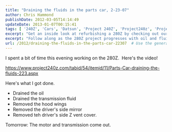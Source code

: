 ```yaml
---
title: "Draining the fluids in the parts car, 2-23-07"
author: Chris Hammond
publishDate: 2012-03-05T14:14:49
updateDate: 2013-01-07T00:15:41
tags: [ '240Z', 'Cars', 'Datsun', 'Project 240Z', 'Project240z', 'Project240Zcom' ]
excerpt: "Get an inside look at refurbishing a 280Z by checking out our latest video where we drained fluids, removed parts, and prepped for engine removal."
excerpt: "Follow along as the 280Z project progresses with oil and fluid draining, hood wings and mirror removals - gearing up for motor and transmission extraction! #CarProject #DIY"
url: /2012/draining-the-fluids-in-the-parts-car-22307  # Use the generated URL with year
---
```

<p>I spent a bit of time this evening working on the 280Z.&nbsp; Here's the video!</p> <p><a href="https://www.project240z.com/tabid/54/itemid/11/Parts-Car-draining-the-fluids-223.aspx">https://www.project240z.com/tabid/54/itemid/11/Parts-Car-draining-the-fluids-223.aspx</a></p> <p>Here's what I got done.</p> <ul>     <li>Drained the oil</li>     <li>Drained the transmission fluid</li>     <li>Removed the hood wings</li>     <li>Removed the driver's side mirror</li>     <li>Removed teh driver's side Z vent cover.</li> </ul> <p>Tomorrow: The motor and transmission come out.</p>




